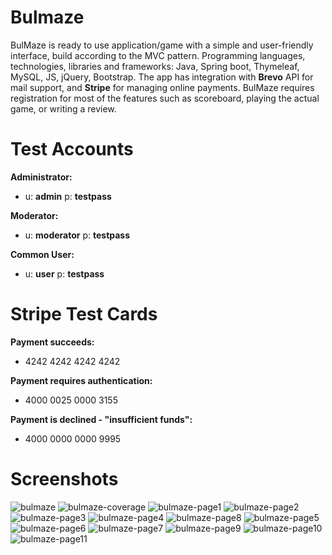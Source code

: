 # Bulmaze

BulMaze is ready to use application/game with a simple and user-friendly interface, build according to the MVC pattern. 
Programming languages, technologies, libraries and frameworks: Java, Spring boot, Thymeleaf, MySQL, JS, jQuery, Bootstrap. The app has integration with **Brevo** API for mail support, and **Stripe** for managing online payments.
BulMaze requires registration for most of the features such as scoreboard, playing the actual game, or writing a review.

# Test Accounts
**Administrator:** 
- u: **admin** p: **testpass**

**Moderator:**
- u: **moderator** p: **testpass**

**Common User:** 
- u: **user** p: **testpass**

# Stripe Test Cards
**Payment succeeds:**
- 4242 4242 4242 4242

**Payment requires authentication:**
- 4000 0025 0000 3155

**Payment is declined - "insufficient funds":**
- 4000 0000 0000 9995

# Screenshots
![bulmaze](https://github.com/MartinKrystev/bulmaze/assets/81164364/d23fe4f1-3219-4efa-99b9-e55cb4e16eff)
![bulmaze-coverage](https://github.com/MartinKrystev/bulmaze/assets/81164364/101a8742-cca8-4b12-84cf-f9745e44f83e)
![bulmaze-page1](https://github.com/MartinKrystev/bulmaze/assets/81164364/458f8352-3caf-4547-ac57-2e812f6980f5)
![bulmaze-page2](https://github.com/MartinKrystev/bulmaze/assets/81164364/f43c2f26-89eb-4feb-99e1-d3d274bed144)
![bulmaze-page3](https://github.com/MartinKrystev/bulmaze/assets/81164364/a8b16e56-58aa-43f3-9365-f308ad460f17)
![bulmaze-page4](https://github.com/MartinKrystev/bulmaze/assets/81164364/d085f44c-c940-4cdb-8bce-1430107888fb)
![bulmaze-page8](https://github.com/MartinKrystev/bulmaze/assets/81164364/bfd4e5a8-365e-4e5f-b12d-b1588b984e1a)
![bulmaze-page5](https://github.com/MartinKrystev/bulmaze/assets/81164364/edb6b431-a2e6-43c6-9509-60ad28e39d65)
![bulmaze-page6](https://github.com/MartinKrystev/bulmaze/assets/81164364/7d30db4d-6b8b-4a5b-9298-8d38f75567e9)
![bulmaze-page7](https://github.com/MartinKrystev/bulmaze/assets/81164364/bf557ff9-7840-4984-893e-635fbc18144a)
![bulmaze-page9](https://github.com/MartinKrystev/bulmaze/assets/81164364/46c61d00-b5ef-4c0e-88f5-5435f672cb0c)
![bulmaze-page10](https://github.com/MartinKrystev/bulmaze/assets/81164364/527872dc-36da-42a2-ab9a-427ce94a8845)
![bulmaze-page11](https://github.com/MartinKrystev/bulmaze/assets/81164364/3eec9db7-2446-4c0e-8782-fce5e87f9772)















